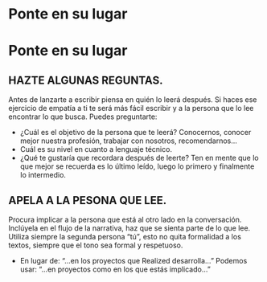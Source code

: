 # Ponte en su lugar

<h1 class="title">Ponte en su lugar</h1>

<h2 class="big-title">HAZTE ALGUNAS REGUNTAS.</h2>

Antes de lanzarte a escribir piensa en quién lo leerá después. Si haces ese ejercicio de empatía a ti te será más fácil escribir y a la persona que lo lee encontrar lo que busca. Puedes preguntarte:

<ul class="default-list">
  <li>¿Cuál es el objetivo de la persona que te leerá? Conocernos, conocer mejor nuestra profesión, trabajar con nosotros, recomendarnos...</li>
  <li>Cuál es su nivel en cuanto a lenguaje técnico.</li>
  <li>¿Qué te gustaría que recordara después de leerte? Ten en mente que lo que mejor se recuerda es lo último leído, luego lo primero y finalmente lo intermedio.</li>
</ul>

<h2 class="big-title">APELA A LA PESONA QUE LEE.</h2>

Procura implicar a la persona que está al otro lado en la conversación. Inclúyela en el flujo de la narrativa, haz que se sienta parte de lo que lee. Utiliza siempre la segunda persona “tú”, esto no quita formalidad a los textos, siempre que el tono sea formal y respetuoso.

<ul class="default-list">
  <li>En lugar de: “...en los proyectos que Realized desarrolla…” Podemos usar: “...en proyectos como en los que estás implicado…”</li>
</ul>
